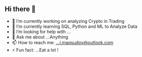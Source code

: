 ## Hi there 👋


- 🔭 I’m currently working on analyzing Crypto in Trading 
- 🌱 I’m currently learning SQL, Python and ML to Analyze Data
- 🤔 I’m looking for help with ...
- 💬 Ask me about ...Anything
- 📫 How to reach me: ...j.maqsudov@outlook.com
- ⚡ Fun fact: ...Eat a lot !
